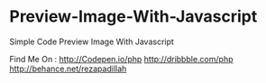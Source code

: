 # Preview-Image-With-Javascript
Simple Code Preview Image With Javascript

Find Me On :
http://Codepen.io/php
http://dribbble.com/php
http://behance.net/rezapadillah
